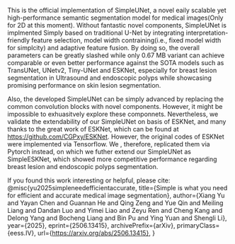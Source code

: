 This is the official implementation of SimpleUNet, a novel eaily scalable yet high-performance semantic segmentation model for medical images(Only for 2D at this moment). Without fantastic novel components, SimpleUNet is implmented Simply based on traditional U-Net by integrating interpretation-friendly feature selection, model width contraining(i.e., fixed model width for simplcity) and adaptive feature fusion. By doing so, the overall parameters can be greatly slashed while only 0.67 MB variant can achieve comparable or even better performance against the SOTA models such as TransUNet, UNetv2, Tiny-UNet and ESKNet, especially for breast lesion segmentation in Ultrasound and endoscopic polyps while showcasing promising performance on skin lesion segmentation.

Also, the developed SimpleUNet can be simply advanced by replacing the common convolution blocks with novel components. However, it might be impossible to exhuasitvely explore these componnets. Nevertheless, we validate the extendability of our SimpleUNet on basis of ESKNet, and many thanks to the great work of ESKNet,  which can be found at https://github.com/CGPxy/ESKNet. However, the original codes of ESKNet were implemented via Tensorflow. We , therefore, replicated them via Pytorch instead, on which we futher extend our SimpleUNet as SimpleESKNet, which showed more competitive performance regarding breast lesion and endoscopic polyps segmentation. 

If you found this work interesting or helpful, please cite:
@misc{yu2025simpleneedefficientaccurate,
      title={Simple is what you need for efficient and accurate medical image segmentation}, 
      author={Xiang Yu and Yayan Chen and Guannan He and Qing Zeng and Yue Qin and Meiling Liang and Dandan Luo and Yimei Liao and Zeyu Ren and Cheng Kang and Delong Yang and Bocheng Liang and Bin Pu and Ying Yuan and Shengli Li},
      year={2025},
      eprint={2506.13415},
      archivePrefix={arXiv},
      primaryClass={eess.IV},
      url={https://arxiv.org/abs/2506.13415}, 
}
